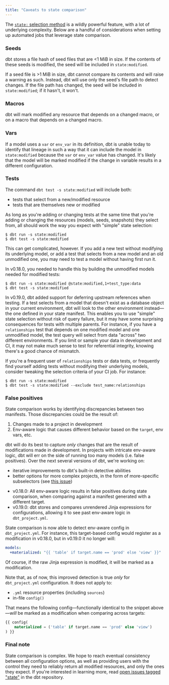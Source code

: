```yaml
---
title: "Caveats to state comparison"
---
```


The [`state:` selection method](methods#the-state-method) is a wildly powerful feature, with a lot of underlying complexity. Below are a handful of considerations when setting up automated jobs that leverage state comparison.

### Seeds

dbt stores a file hash of seed files that are <1 MiB in size. If the contents of these seeds is modified, the seed will be included in `state:modified`.

If a seed file is >1 MiB in size, dbt cannot compare its contents and will raise a warning as such. Instead, dbt will use only the seed's file path to detect changes. If the file path has changed, the seed will be included in `state:modified`; if it hasn't, it won't.

### Macros

dbt will mark modified any resource that depends on a changed macro, or on a macro that depends on a changed macro.

### Vars

If a model uses a `var` or `env_var` in its definition, dbt is unable today to identify that lineage in such a way that it can include the model in `state:modified` because the `var` or `env_var` value has changed. It's likely that the model will be marked modified if the change in variable results in a different configuration.

### Tests

The command `dbt test -s state:modified` will include both:
- tests that select from a new/modified resource
- tests that are themselves new or modified

As long as you're adding or changing tests at the same time that you're adding or changing the resources (models, seeds, snapshots) they select from, all should work the way you expect with "simple" state selection:

```shell
$ dbt run -s state:modified
$ dbt test -s state:modified
```

This can get complicated, however. If you add a new test without modifying its underlying model, or add a test that selects from a new model and an old unmodified one, you may need to test a model without having first run it.

In v0.18.0, you needed to handle this by building the unmodified models needed for modified tests:

```shell
$ dbt run -s state:modified @state:modified,1+test_type:data
$ dbt test -s state:modified
```

In v0.19.0, dbt added support for deferring upstream references when testing. If a test selects from a model that doesn't exist as a database object in your current environment, dbt will look to the other environment instead—the one defined in your state manifest. This enables you to use "simple" state selection without risk of query failure, but it may have some surprising consequences for tests with multiple parents. For instance, if you have a `relationships` test that depends on one modified model and one unmodified model, the test query will select from data "across" two different environments. If you limit or sample your data in development and CI, it may not make much sense to test for referential integrity, knowing there's a good chance of mismatch.

If you're a frequent user of `relationships` tests or data tests, or frequently find yourself adding tests without modifying their underlying models, consider tweaking the selection criteria of your CI job. For instance:

```shell
$ dbt run -s state:modified
$ dbt test -s state:modified --exclude test_name:relationships
```

### False positives

State comparison works by identifying discrepancies between two manifests.  Those discrepancies could be the result of:

1. Changes made to a project in development
2. Env-aware logic that causes different behavior based on the `target`, env vars, etc.

dbt will do its best to capture *only* changes that are the result of modifications made in development. In projects with intricate env-aware logic, dbt will err on the side of running too many models (i.e. false positives). Over the next several versions of dbt, we're working on:
- iterative improvements to dbt's built-in detective abilities
- better options for more complex projects, in the form of more-specific subselectors (see [this issue](https://github.com/dbt-labs/dbt-core/issues/2704))

<Changelog>

- v0.18.0: All env-aware logic results in false positives during state comparison, when comparing against a manifest generated with a different target.
- v0.19.0: dbt stores and compares unrendered Jinja expressions for configurations, allowing it to see past env-aware logic in `dbt_project.yml`.

</Changelog>

State comparison is now able to detect env-aware config in `dbt_project.yml`. For instance, this target-based config would register as a modification in v0.18.0, but in v0.19.0 it no longer will:

<File name='dbt_project.yml'>

```yml
models:
  +materialized: "{{ 'table' if target.name == 'prod' else 'view' }}"
```

</File>

Of course, if the raw Jinja expression is modified, it will be marked as a modification.

Note that, as of now, this improved detection is true _only_ for `dbt_project.yml` configuration. It does not apply to:
- `.yml` resource properties (including `sources`)
- in-file `config()`

That means the following config—functionally identical to the snippet above—_will_ be marked as a modification when comparing across targets:

```sql
{{ config(
    materialized = ('table' if target.name == 'prod' else 'view')
) }}
```

### Final note

State comparison is complex. We hope to reach eventual consistency between all configuration options, as well as providing users with the control they need to reliably return all modified resources, and only the ones they expect. If you're interested in learning more, read [open issues tagged "state"](https://github.com/dbt-labs/dbt-core/issues?q=is%3Aopen+is%3Aissue+label%3Astate) in the dbt repository.
